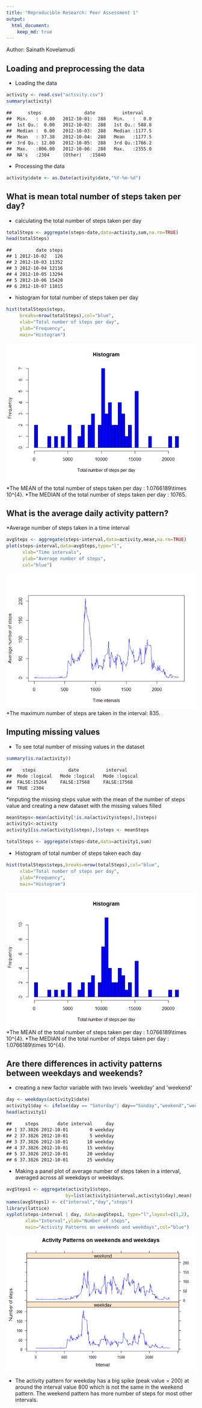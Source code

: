 ```yaml
---
title: "Reproducible Research: Peer Assessment 1"
output: 
  html_document:
    keep_md: true
---
```

Author: Sainath Kovelamudi


## Loading and preprocessing the data

* Loading the data

```r
activity <- read.csv("activity.csv")
summary(activity)
```

```
##      steps                date          interval     
##  Min.   :  0.00   2012-10-01:  288   Min.   :   0.0  
##  1st Qu.:  0.00   2012-10-02:  288   1st Qu.: 588.8  
##  Median :  0.00   2012-10-03:  288   Median :1177.5  
##  Mean   : 37.38   2012-10-04:  288   Mean   :1177.5  
##  3rd Qu.: 12.00   2012-10-05:  288   3rd Qu.:1766.2  
##  Max.   :806.00   2012-10-06:  288   Max.   :2355.0  
##  NA's   :2304     (Other)   :15840
```

* Processing the data

```r
activity$date <- as.Date(activity$date,"%Y-%m-%d")
```


## What is mean total number of steps taken per day?
* calculating the total number of steps taken per day

```r
totalSteps <- aggregate(steps~date,data=activity,sum,na.rm=TRUE)
head(totalSteps)
```

```
##         date steps
## 1 2012-10-02   126
## 2 2012-10-03 11352
## 3 2012-10-04 12116
## 4 2012-10-05 13294
## 5 2012-10-06 15420
## 6 2012-10-07 11015
```

* histogram for total number of steps taken per day

```r
hist(totalSteps$steps,
     breaks=nrow(totalSteps),col="blue",
     xlab="Total number of steps per day",
     ylab="Frequency",
     main="Histogram")
```

![](PA1_template_files/figure-html/unnamed-chunk-4-1.png)<!-- -->

*The MEAN of the total number of steps taken per day : 1.0766189\times 10^{4}.
*The MEDIAN of the total number of steps taken per day : 10765.

## What is the average daily activity pattern?
*Average number of steps taken in a time interval

```r
avgSteps <- aggregate(steps~interval,data=activity,mean,na.rm=TRUE)
plot(steps~interval,data=avgSteps,type="l",
      xlab="Time intervals",
      ylab="Average number of steps",
      col="blue")
```

![](PA1_template_files/figure-html/unnamed-chunk-5-1.png)<!-- -->
*The maximum number of steps are taken in the interval: 835.

## Imputing missing values
* To see total number of missing values in the dataset

```r
summary(is.na(activity))
```

```
##    steps            date          interval      
##  Mode :logical   Mode :logical   Mode :logical  
##  FALSE:15264     FALSE:17568     FALSE:17568    
##  TRUE :2304
```
*imputing the missing steps value with the mean of the number of steps value and creating a new dataset with the missing values filled


```r
meanSteps<-mean(activity[!is.na(activity$steps),]$steps)
activity1<-activity
activity1[is.na(activity1$steps),]$steps <- meanSteps
```

```r
totalSteps <- aggregate(steps~date,data=activity1,sum)
```
* Histogram of total number of steps taken each day

```r
hist(totalSteps$steps,breaks=nrow(totalSteps),col="blue",
     xlab="Total number of steps per day",
     ylab="Frequency",
     main="Histogram") 
```

![](PA1_template_files/figure-html/unnamed-chunk-9-1.png)<!-- -->
*The MEAN of the total number of steps taken per day : 1.0766189\times 10^{4}.
*The MEDIAN of the total number of steps taken per day : 1.0766189\times 10^{4}.

## Are there differences in activity patterns between weekdays and weekends?
* creating a new factor variable with two levels 'weekday' and 'weekend'

```r
day <- weekdays(activity1$date)
activity1$day <- ifelse(day == "Saturday"| day=="Sunday","weekend","weekday")
head(activity1)
```

```
##     steps       date interval     day
## 1 37.3826 2012-10-01        0 weekday
## 2 37.3826 2012-10-01        5 weekday
## 3 37.3826 2012-10-01       10 weekday
## 4 37.3826 2012-10-01       15 weekday
## 5 37.3826 2012-10-01       20 weekday
## 6 37.3826 2012-10-01       25 weekday
```

* Making a panel plot of average number of steps taken in a interval, averaged across all weekdays or weekdays.


```r
avgSteps1 <- aggregate(activity1$steps,
                      by=list(activity1$interval,activity1$day),mean)
names(avgSteps1) <- c("interval","day","steps")
library(lattice)
xyplot(steps~interval | day, data=avgSteps1, type="l",layout=c(1,2),
       xlab="Interval",ylab="Number of steps",
       main="Activity Patterns on weekends and weekdays",col="blue")
```

![](PA1_template_files/figure-html/unnamed-chunk-11-1.png)<!-- -->
* The activity pattern for weekday has a big spike (peak value = 200) at around the interval value 800 which is not the same in the weekend pattern. The weekend pattern has more number of steps for most other intervals.
